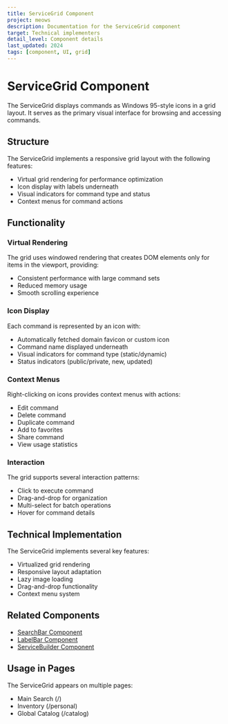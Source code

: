 ```yaml
---
title: ServiceGrid Component
project: meows
description: Documentation for the ServiceGrid component
target: Technical implementers
detail_level: Component details
last_updated: 2024
tags: [component, UI, grid]
---
```


# ServiceGrid Component

The ServiceGrid displays commands as Windows 95-style icons in a grid layout. It serves as the primary visual interface for browsing and accessing commands.

## Structure

The ServiceGrid implements a responsive grid layout with the following features:

- Virtual grid rendering for performance optimization
- Icon display with labels underneath
- Visual indicators for command type and status
- Context menus for command actions

## Functionality

### Virtual Rendering

The grid uses windowed rendering that creates DOM elements only for items in the viewport, providing:

- Consistent performance with large command sets
- Reduced memory usage
- Smooth scrolling experience

### Icon Display

Each command is represented by an icon with:

- Automatically fetched domain favicon or custom icon
- Command name displayed underneath
- Visual indicators for command type (static/dynamic)
- Status indicators (public/private, new, updated)

### Context Menus

Right-clicking on icons provides context menus with actions:

- Edit command
- Delete command
- Duplicate command
- Add to favorites
- Share command
- View usage statistics

### Interaction

The grid supports several interaction patterns:

- Click to execute command
- Drag-and-drop for organization
- Multi-select for batch operations
- Hover for command details

## Technical Implementation

The ServiceGrid implements several key features:

- Virtualized grid rendering
- Responsive layout adaptation
- Lazy image loading
- Drag-and-drop functionality
- Context menu system

## Related Components

- [SearchBar Component](SearchBar.md)
- [LabelBar Component](LabelBar.md)
- [ServiceBuilder Component](ServiceBuilder.md)

## Usage in Pages

The ServiceGrid appears on multiple pages:

- Main Search (/)
- Inventory (/personal)
- Global Catalog (/catalog)
